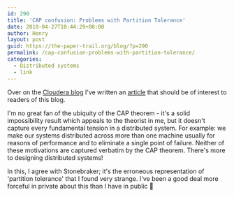 ```yaml
---
id: 290
title: 'CAP confusion: Problems with Partition Tolerance'
date: 2010-04-27T10:44:29+00:00
author: Henry
layout: post
guid: https://the-paper-trail.org/blog/?p=290
permalink: /cap-confusion-problems-with-partition-tolerance/
categories:
  - Distributed systems
  - link
---
```

Over on the [Cloudera blog](http://www.cloudera.com/blog) I've written an [article](http://www.cloudera.com/blog/2010/04/cap-confusion-problems-with-partition-tolerance/) that should be of interest to readers of this blog. 

I'm no great fan of the ubiquity of the CAP theorem - it's a solid impossibility result which appeals to the theorist in me, but it doesn't capture every fundamental tension in a distributed system. For example: we make our systems distributed across more than one machine usually for reasons of performance and to eliminate a single point of failure. Neither of these motivations are captured verbatim by the CAP theorem. There's more to designing distributed systems!

In this, I agree with Stonebraker; it's the erroneous representation of 'partition tolerance' that I found very strange. I've been a good deal more forceful in private about this than I have in public 🙂

